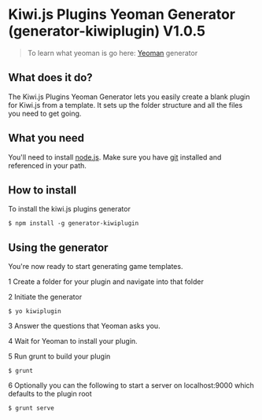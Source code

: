 # Kiwi.js Plugins Yeoman Generator (generator-kiwiplugin) V1.0.5

> To learn what yeoman is go here: [Yeoman](http://yeoman.io) generator

## What does it do?

The Kiwi.js Plugins Yeoman Generator lets you easily create a blank plugin for Kiwi.js from a template. It sets up the folder structure and all the files you need to get going.

## What you need

You'll need to install [node.js](http://nodejs.org/).
Make sure you have [git](http://git-scm.com/book/en/Getting-Started-Installing-Git) installed and referenced in your path.

## How to install

To install the kiwi.js plugins generator 

```
$ npm install -g generator-kiwiplugin
```

## Using the generator

You're now ready to start generating game templates.

1 Create a folder for your plugin and navigate into that folder

2 Initiate the generator

```
$ yo kiwiplugin
```

3 Answer the questions that Yeoman asks you. 

4 Wait for Yeoman to install your plugin.

5 Run grunt to build your plugin

```
$ grunt
```

6 Optionally you can the following to start a server on localhost:9000 which defaults to the plugin root

```
$ grunt serve
```





